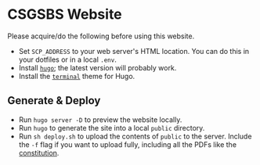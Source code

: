 # CSGSBS Website

Please acquire/do the following before using this website.

- Set `SCP_ADDRESS` to your web server's HTML location. You can do this in your dotfiles or in a local `.env`.
- Install [`hugo`](https://gohugo.io/); the latest version will probably work.
- Install the [`terminal`](https://themes.gohugo.io/themes/hugo-theme-terminal/) theme for Hugo.

## Generate & Deploy

- Run `hugo server -D` to preview the website locally.
- Run `hugo` to generate the site into a local `public` directory.
- Run `sh deploy.sh` to upload the contents of `public` to the server. Include the `-f` flag if you want to upload fully, including all the PDFs like the [constitution](http://www.cs.toronto.edu/csgsbs/constitution.pdf).

